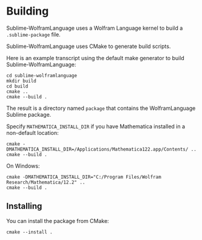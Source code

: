 # Building

Sublime-WolframLanguage uses a Wolfram Language kernel to build a `.sublime-package` file.

Sublime-WolframLanguage uses CMake to generate build scripts.

Here is an example transcript using the default make generator to build Sublime-WolframLanguage:

```
cd sublime-wolframlanguage
mkdir build
cd build
cmake ..
cmake --build .
```

The result is a directory named `package` that contains the WolframLanguage Sublime package.

Specify `MATHEMATICA_INSTALL_DIR` if you have Mathematica installed in a non-default location:

```
cmake -DMATHEMATICA_INSTALL_DIR=/Applications/Mathematica122.app/Contents/ ..
cmake --build .
```

On Windows:

```
cmake -DMATHEMATICA_INSTALL_DIR="C:/Program Files/Wolfram Research/Mathematica/12.2" ..
cmake --build .
```

## Installing

You can install the package from CMake:
```
cmake --install .
```

